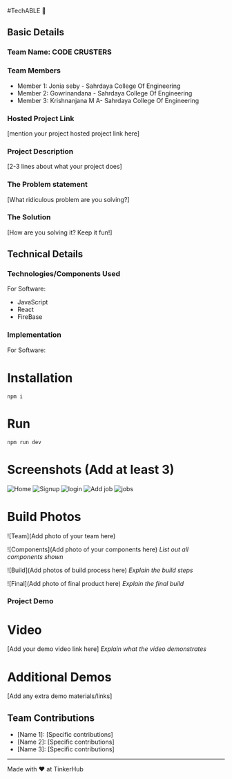 #TechABLE 🎯


## Basic Details
### Team Name: CODE CRUSTERS


### Team Members
- Member 1: Jonia seby - Sahrdaya College Of Engineering
- Member 2: Gowrinandana -  Sahrdaya College Of Engineering
- Member 3: Krishnanjana M A-  Sahrdaya College Of Engineering

### Hosted Project Link
[mention your project hosted project link here]

### Project Description
[2-3 lines about what your project does]

### The Problem statement
[What ridiculous problem are you solving?]

### The Solution
[How are you solving it? Keep it fun!]

## Technical Details
### Technologies/Components Used
For Software:
- JavaScript
- React
- FireBase

### Implementation
For Software:
# Installation
`npm i`

# Run
`npm run dev`


# Screenshots (Add at least 3)
![Home](https://github.com/user-attachments/assets/8434f70a-02f8-4711-901a-74d0722c5833)
![Signup](https://github.com/user-attachments/assets/ba073c9c-91c0-4d90-b367-08fcf3bbdca1)
![login](https://github.com/user-attachments/assets/7e44ffb9-8dcf-4eee-8ab3-e8827960b664)
![Add job](https://github.com/user-attachments/assets/de497353-994d-47d7-8850-af8e0e44796b)
![jobs](https://github.com/user-attachments/assets/b1d3641d-e9c2-4aa4-851f-788780f64504)





# Build Photos
![Team](Add photo of your team here)


![Components](Add photo of your components here)
*List out all components shown*

![Build](Add photos of build process here)
*Explain the build steps*

![Final](Add photo of final product here)
*Explain the final build*

### Project Demo
# Video
[Add your demo video link here]
*Explain what the video demonstrates*

# Additional Demos
[Add any extra demo materials/links]

## Team Contributions
- [Name 1]: [Specific contributions]
- [Name 2]: [Specific contributions]
- [Name 3]: [Specific contributions]

---
Made with ❤️ at TinkerHub
